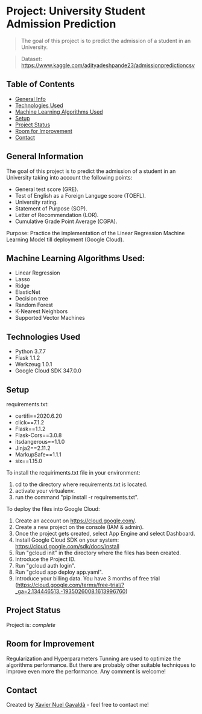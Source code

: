 # Project: University Student Admission Prediction
> The goal of this project is to predict the admission of a student in an University.

> Dataset: https://www.kaggle.com/adityadeshpande23/admissionpredictioncsv

## Table of Contents
* [General Info](#general-information)
* [Technologies Used](#technologies-used)
* [Machine Learning Algorithms Used](#ML-algorithms)
* [Setup](#setup)
* [Project Status](#project-status)
* [Room for Improvement](#room-for-improvement)
* [Contact](#contact)
<!-- * [License](#license) -->


## General Information
The goal of this project is to predict the admission of a student in an University taking into account the following points:
- General test score (GRE).
- Test of English as a Foreign Languge score (TOEFL).
- University rating.
- Statement of Purpose (SOP).
- Letter of Recommendation (LOR). 
- Cumulative Grade Point Average (CGPA).

Purpose: Practice the implementation of the Linear Regression Machine Learning Model till deployment (Google Cloud).

## Machine Learning Algorithms Used:
- Linear Regression
- Lasso
- Ridge
- ElasticNet
- Decision tree
- Random Forest
- K-Nearest Neighbors
- Supported Vector Machines

## Technologies Used
- Python 3.7.7
- Flask 1.1.2
- Werkzeug 1.0.1
- Google Cloud SDK 347.0.0


## Setup
requirements.txt:
- certifi==2020.6.20
- click==7.1.2
- Flask==1.1.2
- Flask-Cors==3.0.8
- itsdangerous==1.1.0
- Jinja2==2.11.2
- MarkupSafe==1.1.1
- six==1.15.0

To install the requiriments.txt file in your environment:
1. cd to the directory where requirements.txt is located.
2. activate your virtualenv.
3. run the command "pip install -r requirements.txt".

To deploy the files into Google Cloud:
1. Create an account on  https://cloud.google.com/.
2. Create a new project on the console (IAM & admin).
3. Once the project gets created, select App Engine and select Dashboard.
3. Install Google Cloud SDK on your system: https://cloud.google.com/sdk/docs/install
4. Run "gcloud init" in the directory where the files has been created.
5. Introduce the Project ID.
6. Run "gcloud auth login".
7. Run "gcloud app deploy app.yaml".
8. Introduce your billing data. You have 3 months of free trial (https://cloud.google.com/terms/free-trial/?_ga=2.134446513.-1935026008.1613996760)


## Project Status
Project is: _complete_ 


## Room for Improvement
Regularization and Hyperparameters Tunning are used to optimize the algorithms performance. But there are probably other suitable techniques to improve even more the performance. Any comment is welcome!

## Contact
Created by [Xavier Nuel Gavaldà](xaviernuelgav@gmail.com) - feel free to contact me!


<!-- Optional -->
<!-- ## License -->
<!-- This project is open source and available under the [... License](). -->

<!-- You don't have to include all sections - just the one's relevant to your project -->
